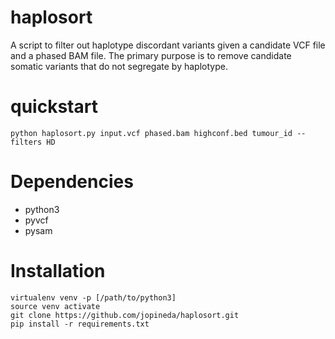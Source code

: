 # haplosort

A script to filter out haplotype discordant variants given a candidate VCF file and a phased BAM file. The primary purpose is to remove candidate somatic variants that do not segregate by haplotype.

# quickstart

```
python haplosort.py input.vcf phased.bam highconf.bed tumour_id --filters HD
```

# Dependencies

* python3
* pyvcf
* pysam

# Installation

```
virtualenv venv -p [/path/to/python3]
source venv activate
git clone https://github.com/jopineda/haplosort.git
pip install -r requirements.txt
```

